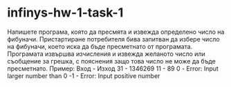 # infinys-hw-1-task-1
Напишете програма, която да пресмята и извежда определено число на фибуначи. Пристартиране потребителя бива запитван да избере число на фибуначи, което иска да бъде пресметнато от програмата. Програмата извършва изчисления и извежда желаното число или съобщение за грешка, с пояснения защо това число не може да бъде пресметнато.
Пример:
Вход - Изход
31 - 1346269
11 - 89
0 - Error: Input larger number than 0
-1 - Error: Input positive number

